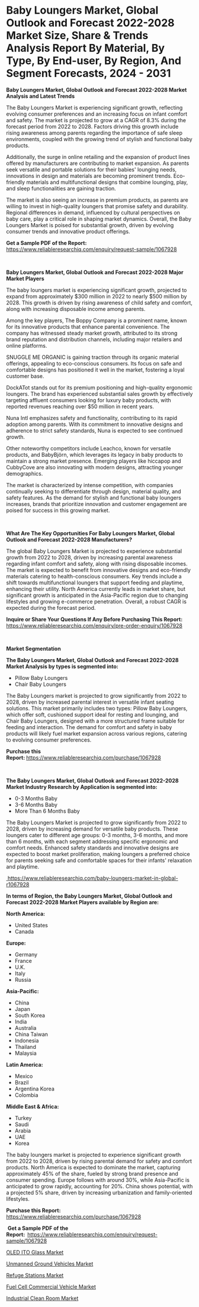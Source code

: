 <p><h1>Baby Loungers Market, Global Outlook and Forecast 2022-2028 Market Size, Share & Trends Analysis Report By Material, By Type, By End-user, By Region, And Segment Forecasts, 2024 - 2031</h1></p><p><strong>Baby Loungers Market, Global Outlook and Forecast 2022-2028 Market Analysis and Latest Trends</strong></p>
<p><p>The Baby Loungers Market is experiencing significant growth, reflecting evolving consumer preferences and an increasing focus on infant comfort and safety. The market is projected to grow at a CAGR of 8.3% during the forecast period from 2022 to 2028. Factors driving this growth include rising awareness among parents regarding the importance of safe sleep environments, coupled with the growing trend of stylish and functional baby products.</p><p>Additionally, the surge in online retailing and the expansion of product lines offered by manufacturers are contributing to market expansion. As parents seek versatile and portable solutions for their babies' lounging needs, innovations in design and materials are becoming prominent trends. Eco-friendly materials and multifunctional designs that combine lounging, play, and sleep functionalities are gaining traction.</p><p>The market is also seeing an increase in premium products, as parents are willing to invest in high-quality loungers that promise safety and durability. Regional differences in demand, influenced by cultural perspectives on baby care, play a critical role in shaping market dynamics. Overall, the Baby Loungers Market is poised for substantial growth, driven by evolving consumer trends and innovative product offerings.</p></p>
<p><strong>Get a Sample PDF of the Report:&nbsp;</strong> <a href="https://www.reliableresearchiq.com/enquiry/request-sample/1067928">https://www.reliableresearchiq.com/enquiry/request-sample/1067928</a></p>
<p>&nbsp;</p>
<p><strong>Baby Loungers Market, Global Outlook and Forecast 2022-2028 Major Market Players</strong></p>
<p><p>The baby loungers market is experiencing significant growth, projected to expand from approximately $300 million in 2022 to nearly $500 million by 2028. This growth is driven by rising awareness of child safety and comfort, along with increasing disposable income among parents.</p><p>Among the key players, The Boppy Company is a prominent name, known for its innovative products that enhance parental convenience. The company has witnessed steady market growth, attributed to its strong brand reputation and distribution channels, including major retailers and online platforms.</p><p>SNUGGLE ME ORGANIC is gaining traction through its organic material offerings, appealing to eco-conscious consumers. Its focus on safe and comfortable designs has positioned it well in the market, fostering a loyal customer base.</p><p>DockATot stands out for its premium positioning and high-quality ergonomic loungers. The brand has experienced substantial sales growth by effectively targeting affluent consumers looking for luxury baby products, with reported revenues reaching over $50 million in recent years.</p><p>Nuna Intl emphasizes safety and functionality, contributing to its rapid adoption among parents. With its commitment to innovative designs and adherence to strict safety standards, Nuna is expected to see continued growth.</p><p>Other noteworthy competitors include Leachco, known for versatile products, and BabyBjörn, which leverages its legacy in baby products to maintain a strong market presence. Emerging players like hiccapop and CubbyCove are also innovating with modern designs, attracting younger demographics.</p><p>The market is characterized by intense competition, with companies continually seeking to differentiate through design, material quality, and safety features. As the demand for stylish and functional baby loungers increases, brands that prioritize innovation and customer engagement are poised for success in this growing market.</p></p>
<p>&nbsp;</p>
<p><strong>What Are The Key Opportunities For Baby Loungers Market, Global Outlook and Forecast 2022-2028 Manufacturers?</strong></p>
<p><p>The global Baby Loungers Market is projected to experience substantial growth from 2022 to 2028, driven by increasing parental awareness regarding infant comfort and safety, along with rising disposable incomes. The market is expected to benefit from innovative designs and eco-friendly materials catering to health-conscious consumers. Key trends include a shift towards multifunctional loungers that support feeding and playtime, enhancing their utility. North America currently leads in market share, but significant growth is anticipated in the Asia-Pacific region due to changing lifestyles and growing e-commerce penetration. Overall, a robust CAGR is expected during the forecast period.</p></p>
<p><strong>Inquire or Share Your Questions If Any Before Purchasing This Report:</strong> <a href="https://www.reliableresearchiq.com/enquiry/pre-order-enquiry/1067928">https://www.reliableresearchiq.com/enquiry/pre-order-enquiry/1067928</a></p>
<p>&nbsp;</p>
<p><strong>Market Segmentation</strong></p>
<p><strong>The Baby Loungers Market, Global Outlook and Forecast 2022-2028 Market Analysis by types is segmented into:</strong></p>
<p><ul><li>Pillow Baby Loungers</li><li>Chair Baby Loungers</li></ul></p>
<p><p>The Baby Loungers market is projected to grow significantly from 2022 to 2028, driven by increased parental interest in versatile infant seating solutions. This market primarily includes two types: Pillow Baby Loungers, which offer soft, cushioned support ideal for resting and lounging, and Chair Baby Loungers, designed with a more structured frame suitable for feeding and interaction. The demand for comfort and safety in baby products will likely fuel market expansion across various regions, catering to evolving consumer preferences.</p></p>
<p><strong>Purchase this Report:&nbsp;</strong><a href="https://www.reliableresearchiq.com/purchase/1067928">https://www.reliableresearchiq.com/purchase/1067928</a></p>
<p>&nbsp;</p>
<p><strong>The Baby Loungers Market, Global Outlook and Forecast 2022-2028 Market Industry Research by Application is segmented into:</strong></p>
<p><ul><li>0-3 Months Baby</li><li>3-6 Months Baby</li><li>More Than 6 Months Baby</li></ul></p>
<p><p>The Baby Loungers Market is projected to grow significantly from 2022 to 2028, driven by increasing demand for versatile baby products. These loungers cater to different age groups: 0-3 months, 3-6 months, and more than 6 months, with each segment addressing specific ergonomic and comfort needs. Enhanced safety standards and innovative designs are expected to boost market proliferation, making loungers a preferred choice for parents seeking safe and comfortable spaces for their infants' relaxation and playtime.</p></p>
<p><a href="https://www.reliableresearchiq.com/baby-loungers-market-in-global-r1067928">&nbsp;https://www.reliableresearchiq.com/baby-loungers-market-in-global-r1067928</a></p>
<p><strong>In terms of Region, the Baby Loungers Market, Global Outlook and Forecast 2022-2028 Market Players available by Region are:</strong></p>
<p>
    <p> <strong> North America: </strong>
        <ul>
            <li>United States</li>
            <li>Canada</li>
        </ul>
        </p> 
    <p> <strong> Europe: </strong>
        <ul>
            <li>Germany</li>
            <li>France</li>
            <li>U.K.</li>
            <li>Italy</li>
            <li>Russia</li>
        </ul>
        </p> 
    <p> <strong> Asia-Pacific: </strong>
        <ul>
            <li>China</li>
            <li>Japan</li>
            <li>South Korea</li>
            <li>India</li>
            <li>Australia</li>
            <li>China Taiwan</li>
            <li>Indonesia</li>
            <li>Thailand</li>
            <li>Malaysia</li>
        </ul>
        </p> 
    <p> <strong> Latin America: </strong>
        <ul>
            <li>Mexico</li>
            <li>Brazil</li>
            <li>Argentina Korea</li>
            <li>Colombia</li>
        </ul>
        </p> 
    <p> <strong> Middle East & Africa: </strong>
        <ul>
            <li>Turkey</li>
            <li>Saudi</li>
            <li>Arabia</li>
            <li>UAE</li>
            <li>Korea</li>
        </ul>
    </p>
    </p>
<p><p>The baby loungers market is projected to experience significant growth from 2022 to 2028, driven by rising parental demand for safety and comfort products. North America is expected to dominate the market, capturing approximately 45% of the share, fueled by strong brand presence and consumer spending. Europe follows with around 30%, while Asia-Pacific is anticipated to grow rapidly, accounting for 20%. China shows potential, with a projected 5% share, driven by increasing urbanization and family-oriented lifestyles.</p></p>
<p><strong>Purchase this Report: </strong><a href="https://www.reliableresearchiq.com/purchase/1067928">https://www.reliableresearchiq.com/purchase/1067928</a></p>
<p>&nbsp;<strong>Get a Sample PDF of the Report:&nbsp;&nbsp;</strong><a href="https://www.reliableresearchiq.com/enquiry/request-sample/1067928">https://www.reliableresearchiq.com/enquiry/request-sample/1067928</a></p>
<p><strong></strong></p>
<p><p><a href="https://issuu.com/reportprime-2/docs/oled-ito-glass-market-size-2030.ppt_f051e64c323c17">OLED ITO Glass Market</a></p><p><a href="https://www.linkedin.com/pulse/market-forecasting-change-global-unmanned-ground-vehicles-lde0e?trackingId=dtavapsfRUaZV%2Fd9jC4YrQ%3D%3D">Unmanned Ground Vehicles Market</a></p><p><a href="https://medium.com/@charles.paige7455/the-refuge-stations-market-has-grown-significantly-as-a-result-of-several-important-causes-c45f3e47b6cf">Refuge Stations Market</a></p><p><a href="https://www.linkedin.com/pulse/what-emerging-market-trends-fuel-cell-commercial-vehicle-tzjue?trackingId=sX9B8Y%2FrSaaRlOsJ3rYJqQ%3D%3D">Fuel Cell Commercial Vehicle Market</a></p><p><a href="https://medium.com/@charles.paige7455/the-market-study-covers-the-industrial-clean-room-market-across-various-segments-c66c76b37833">Industrial Clean Room Market</a></p></p>